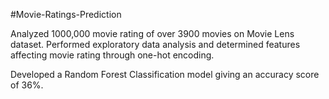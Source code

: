 #Movie-Ratings-Prediction

Analyzed 1000,000 movie rating of over 3900 movies on Movie Lens dataset. Performed exploratory data analysis and determined features affecting movie rating through one-hot encoding. 

Developed a Random Forest Classification model giving an accuracy score of 36%. 
